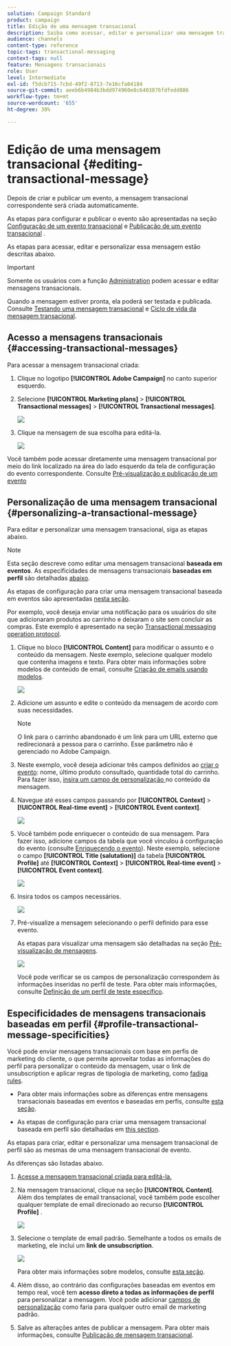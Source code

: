 ```yaml
---
solution: Campaign Standard
product: campaign
title: Edição de uma mensagem transacional
description: Saiba como acessar, editar e personalizar uma mensagem transacional.
audience: channels
content-type: reference
topic-tags: transactional-messaging
context-tags: null
feature: Mensagens transacionais
role: User
level: Intermediate
exl-id: f5dcb715-7cbd-49f2-8713-7e16cfa04184
source-git-commit: aeeb6b4984b3bdd974960e8c6403876fdfedd886
workflow-type: tm+mt
source-wordcount: '655'
ht-degree: 30%

---
```


# Edição de uma mensagem transacional {#editing-transactional-message}

Depois de criar e publicar um evento<!--(the cart abandonment example as explained in [this section](../../channels/using/getting-started-with-transactional-msg.md#transactional-messaging-operating-principle))-->, a mensagem transacional correspondente será criada automaticamente.

As etapas para configurar e publicar o evento são apresentadas na seção [Configuração de um evento transacional](../../channels/using/configuring-transactional-event.md) e [Publicação de um evento transacional](../../channels/using/publishing-transactional-event.md) .

As etapas para acessar, editar e personalizar essa mensagem estão descritas abaixo.

>[!IMPORTANT]
>
>Somente os usuários com a função [Administration](../../administration/using/users-management.md#functional-administrators) podem acessar e editar mensagens transacionais.

Quando a mensagem estiver pronta, ela poderá ser testada e publicada. Consulte [Testando uma mensagem transacional](../../channels/using/testing-transactional-message.md) e [Ciclo de vida da mensagem transacional](../../channels/using/publishing-transactional-message.md).

## Acesso a mensagens transacionais {#accessing-transactional-messages}

Para acessar a mensagem transacional criada:

1. Clique no logotipo **[!UICONTROL Adobe Campaign]** no canto superior esquerdo.
1. Selecione **[!UICONTROL Marketing plans]** > **[!UICONTROL Transactional messages]** > **[!UICONTROL Transactional messages]**.

   ![](assets/message-center_4.png)

1. Clique na mensagem de sua escolha para editá-la.

   ![](assets/message-center_message-board.png)

Você também pode acessar diretamente uma mensagem transacional por meio do link localizado na área do lado esquerdo da tela de configuração do evento correspondente. Consulte [Pré-visualização e publicação de um evento](../../channels/using/publishing-transactional-event.md#previewing-and-publishing-the-event)

## Personalização de uma mensagem transacional {#personalizing-a-transactional-message}

Para editar e personalizar uma mensagem transacional, siga as etapas abaixo.

>[!NOTE]
>
>Esta seção descreve como editar uma mensagem transacional **baseada em eventos**. As especificidades de mensagens transacionais **baseadas em perfil** são detalhadas [abaixo](#profile-transactional-message-specificities).
>
>As etapas de configuração para criar uma mensagem transacional baseada em eventos são apresentadas [nesta seção](../../channels/using/configuring-transactional-event.md#event-based-transactional-messages).

Por exemplo, você deseja enviar uma notificação para os usuários do site que adicionaram produtos ao carrinho e deixaram o site sem concluir as compras. Este exemplo é apresentado na seção [Transactional messaging operation protocol](../../channels/using/getting-started-with-transactional-msg.md#transactional-messaging-operating-principle).

1. Clique no bloco **[!UICONTROL Content]** para modificar o assunto e o conteúdo da mensagem. Neste exemplo, selecione qualquer modelo que contenha imagens e texto. Para obter mais informações sobre modelos de conteúdo de email, consulte [Criação de emails usando modelos](../../designing/using/using-reusable-content.md#designing-templates).

   ![](assets/message-center_6.png)

1. Adicione um assunto e edite o conteúdo da mensagem de acordo com suas necessidades.

   >[!NOTE]
   >
   >O link para o carrinho abandonado é um link para um URL externo que redirecionará a pessoa para o carrinho. Esse parâmetro não é gerenciado no Adobe Campaign.

1. Neste exemplo, você deseja adicionar três campos definidos ao [criar o evento](../../channels/using/configuring-transactional-event.md): nome, último produto consultado, quantidade total do carrinho. Para fazer isso, [insira um campo de personalização ](../../designing/using/personalization.md#inserting-a-personalization-field) no conteúdo da mensagem.

1. Navegue até esses campos passando por **[!UICONTROL Context]** > **[!UICONTROL Real-time event]** > **[!UICONTROL Event context]**.

   ![](assets/message-center_7.png)

1. Você também pode enriquecer o conteúdo de sua mensagem. Para fazer isso, adicione campos da tabela que você vinculou à configuração do evento (consulte [Enriquecendo o evento](../../channels/using/configuring-transactional-event.md#enriching-the-transactional-message-content)). Neste exemplo, selecione o campo **[!UICONTROL Title (salutation)]** da tabela **[!UICONTROL Profile]** até **[!UICONTROL Context]** > **[!UICONTROL Real-time event]** > **[!UICONTROL Event context]**.

   ![](assets/message-center_7-enrichment.png)

1. Insira todos os campos necessários.

   ![](assets/message-center_8.png)

1. Pré-visualize a mensagem selecionando o perfil definido para esse evento.

   As etapas para visualizar uma mensagem são detalhadas na seção [Pré-visualização de mensagens](../../sending/using/previewing-messages.md).

   ![](assets/message-center_9.png)

   Você pode verificar se os campos de personalização correspondem às informações inseridas no perfil de teste. Para obter mais informações, consulte [Definição de um perfil de teste específico](../../channels/using/testing-transactional-message.md#defining-specific-test-profile).

<!--## Using product listings in a transactional message {#using-product-listings-in-a-transactional-message}

When editing the content of a transactional email, you can create product listings referencing one or more data collections. For example, in a cart abandonment email, you can include a list of all products that were in the users' carts when they left your website, with an image, the price, and a link to each product.

>[!IMPORTANT]
>
>Product listings are only available for the email channel, when editing transactional email content through the [Email Designer](../../designing/using/designing-content-in-adobe-campaign.md#email-designer-interface) interface.

To add a list of abandoned products in a transactional message, follow the steps below.

You can also watch [this set of videos](https://experienceleague.adobe.com/docs/campaign-standard-learn/tutorials/designing-content/product-listings-in-transactional-email.html?lang=en#configure-product-listings-in-transactional-emails) explaining the steps that are required to configure product listings in a transactional email.

>[!NOTE]
>
>Adobe Campaign does not support nested product listings, meaning that you cannot include a product listing inside another one.

### Defining a product listing {#defining-a-product-listing}

Before being able to use a product listing in a transactional message, you need to define at the event level the list of products and the fields for each product of the list you want to display. For more on this, see [Defining data collections](../../channels/using/configuring-transactional-event.md#defining-data-collections).

1. In the transactional message, click the **[!UICONTROL Content]** block to modify the email content.
1. Drag and drop a structure component to the workspace. For more on this, see [Defining the email structure](../../designing/using/designing-from-scratch.md#defining-the-email-structure).

   For example, select a one-column structure component and add a text component, an image component and a button component. For more on this, see [Using content components](../../designing/using/designing-from-scratch.md#about-content-components).

1. Select the structure component you just created and click the **[!UICONTROL Enable product listing]** icon from the contextual toolbar.

   ![](assets/message-center_loop_create.png)

   The structure component is highlighted with an orange frame and the **[!UICONTROL Product listing]** settings are displayed in the left palette.

   ![](assets/message-center_loop_palette.png)

1. Select how the elements of the collection will be displayed:

    * **[!UICONTROL Row]**: horizontally, meaning each element on one row under the other.
    * **[!UICONTROL Column]**: vertically, meaning each element next to the other on the same row.

   >[!NOTE]
   >
   >The **[!UICONTROL Column]** option is only available when using a multicolumn structure component ( **[!UICONTROL 2:2 column]**, **[!UICONTROL 3:3 column]** and **[!UICONTROL 4:4 column]** ). When editing the product listing, only fill in the first column: the other columns will not be taken into account. For more on selecting structure components, see [Defining the email structure](../../designing/using/designing-from-scratch.md#defining-the-email-structure).

1. Select the data collection you created when configuring the event related to the transactional message. You can find it under the **[!UICONTROL Context]** > **[!UICONTROL Real-time event]** > **[!UICONTROL Event context]** node.

   ![](assets/message-center_loop_selection.png)

   For more on configuring the event, see [Defining data collections](../../channels/using/configuring-transactional-event.md#defining-data-collections).

1. Use the **[!UICONTROL First item]** drop-down list to select which element will start the list displayed in the email.

   For example, if you select 2, the first item of the collection will not be displayed in the email. The product listing will start on the second item.

1. Select the maximum number of items to display in the list.

   >[!NOTE]
   >
   >If you want the elements of your list to be displayed vertically ( **[!UICONTROL Column]** ), the maximum number of items is limited according to the selected structure component (2, 3 or 4 columns). For more on selecting structure components, see [Editing the email structure](../../designing/using/designing-from-scratch.md#defining-the-email-structure).

### Populating the product listing {#populating-the-product-listing}

To display a list of products coming from the event linked to the transactional email, follow the steps below.

For more on creating a collection and related fields when configuring the event, see [Defining data collections](../../channels/using/configuring-transactional-event.md#defining-data-collections).

1. Select the image component you inserted, select **[!UICONTROL Enable personalization]** and click the pencil in the Settings pane.

   ![](assets/message-center_loop_image.png)

1. Select **[!UICONTROL Add personalization field]** in the **[!UICONTROL Image source URL]** window that opens.

   From the **[!UICONTROL Context]** > **[!UICONTROL Real-time event]** > **[!UICONTROL Event context]** node, open the node corresponding to the collection that you created (here **[!UICONTROL Product list]** ) and select the image field that you defined (here **[!UICONTROL Product image]** ). Click **[!UICONTROL Save]**.

   ![](assets/message-center_loop_product-image.png)

   The personalization field that you selected is now displayed in the Settings pane.

1. At the desired position, select **[!UICONTROL Insert personalization field]** from the contextual toolbar.

   ![](assets/message-center_loop_product.png)

1. From the **[!UICONTROL Context]** > **[!UICONTROL Real-time event]** > **[!UICONTROL Event context]** node, open the node corresponding to the collection that you created (here **[!UICONTROL Product list]** ) and select the field that you created (here **[!UICONTROL Product name]** ). Click **[!UICONTROL Confirm]**.

   ![](assets/message-center_loop_product_node.png)

   The personalization field that you selected is now displayed at the desired position in the email content.

1. Proceed similarly to insert the price.
1. Select some text and select **[!UICONTROL Insert link]** from the contextual toolbar.

   ![](assets/message-center_loop_link_insert.png)

1. Select **[!UICONTROL Add personalization field]** in the **[!UICONTROL Insert link]** window that opens.

   From the **[!UICONTROL Context]** > **[!UICONTROL Real-time event]** > **[!UICONTROL Event context]** node, open the node corresponding to the collection that you created (here **[!UICONTROL Product list]** ) and select the URL field that you created (here **[!UICONTROL Product URL]** ). Click **[!UICONTROL Save]**.

   >[!IMPORTANT]
   >
   >For security reasons, make sure you insert the personalization field inside a link starting with a proper static domain name.

   ![](assets/message-center_loop_link_select.png)

   The personalization field that you selected is now displayed in the Settings pane.

1. Select the structure component on which the product listing is applied and select **[!UICONTROL Show fallback]** to define a default content.

   ![](assets/message-center_loop_fallback_show.png)

1. Drag one or more content components and edit them as needed.

   ![](assets/message-center_loop_fallback.png)

   The fallback content will be displayed if the collection is empty when the event is triggered, for example if a customer has nothing in his cart.

1. From the Settings pane, edit the styles for the product listing. For more on this, see [Managing email styles](../../designing/using/styles.md).
1. Preview the email using a test profile linked to the relevant transactional event and for which you defined collection data. For example, add the following information in the **[!UICONTROL Event data]** section for the test profile you want to use:

   ![](assets/message-center_loop_test-profile_payload.png)

   For more on defining a test profile in a transactional message, see [this section](../../channels/using/testing-transactional-message.md#defining-specific-test-profile).-->

## Especificidades de mensagens transacionais baseadas em perfil {#profile-transactional-message-specificities}

Você pode enviar mensagens transacionais com base em perfis de marketing do cliente, o que permite aproveitar todas as informações do perfil para personalizar o conteúdo da mensagem, usar o link de unsubscription e aplicar regras de tipologia de marketing, como [fadiga rules](../../sending/using/fatigue-rules.md).

* Para obter mais informações sobre as diferenças entre mensagens transacionais baseadas em eventos e baseadas em perfis, consulte [esta seção](../../channels/using/getting-started-with-transactional-msg.md#transactional-message-types).

* As etapas de configuração para criar uma mensagem transacional baseada em perfil são detalhadas em [this section](../../channels/using/configuring-transactional-event.md#profile-based-transactional-messages).

As etapas para criar, editar e personalizar uma mensagem transacional de perfil são as mesmas de uma mensagem transacional de evento.

As diferenças são listadas abaixo.

1. [Acesse a mensagem transacional criada para editá-la.](#accessing-transactional-messages)
1. Na mensagem transacional, clique na seção **[!UICONTROL Content]**. Além dos templates de email transacional, você também pode escolher qualquer template de email direcionado ao recurso **[!UICONTROL Profile]** .

   ![](assets/message-center_marketing_templates.png)

1. Selecione o template de email padrão. Semelhante a todos os emails de marketing, ele inclui um **link de unsubscription**.

   ![](assets/message-center_marketing_perso_unsubscription.png)

   Para obter mais informações sobre modelos, consulte [esta seção](../../designing/using/using-reusable-content.md#content-templates).

1. Além disso, ao contrário das configurações baseadas em eventos em tempo real, você tem **acesso direto a todas as informações de perfil** para personalizar a mensagem. Você pode adicionar [campos de personalização](../../designing/using/personalization.md#inserting-a-personalization-field) como faria para qualquer outro email de marketing padrão.

1. Salve as alterações antes de publicar a mensagem. Para obter mais informações, consulte [Publicação de mensagem transacional](../../channels/using/publishing-transactional-message.md#publishing-a-transactional-message).

<!--### Monitoring a profile transactional message delivery {#monitoring-a-profile-transactional-message-delivery}

Once the message is published and your site integration is done, you can monitor the delivery.

1. To view the message delivery log, click the icon at the bottom right of the **[!UICONTROL Deployment]** block.

1. Click the **[!UICONTROL Execution list]** tab.

   ![](assets/message-center_execution_tab.png)

1. Select the latest execution delivery.

   An **execution delivery** is a non-actionable and non-functional technical message created once a month for each transactional message, and each time a transactional message is edited and published again

1. Select the **[!UICONTROL Sending logs]** tab. In the **[!UICONTROL Status]** column, **[!UICONTROL Sent]** indicates that a profile has opted in.

   ![](assets/message-center_marketing_sending_logs.png)

1. Select the **[!UICONTROL Exclusions logs]** tab to view recipients who have been excluded from the message target, such as addresses on denylist.

   ![](assets/message-center_marketing_exclusion_logs.png)

>[!NOTE]
>
>For more information on accessing and using the logs, see [Monitoring a delivery](../../sending/using/monitoring-a-delivery.md).

For any profile that has opted out, the **[!UICONTROL Address on denylist]** typology rule excluded the corresponding recipient.

This rule is part of a specific typology that applies to all transactional messages based on the **[!UICONTROL Profile]** table.

![](assets/message-center_marketing_typology.png)

**Related topics**:

* [Integrate the event triggering](../../channels/using/getting-started-with-transactional-msg.md#integrate-event-trigger)
* [About typologies and typology rules](../../sending/using/about-typology-rules.md)-->
